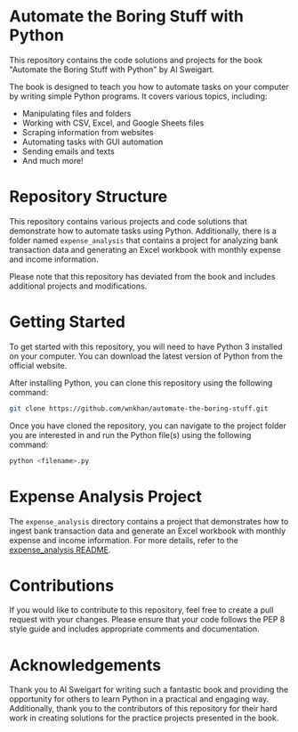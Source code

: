 # Automate the Boring Stuff with Python
This repository contains the code solutions and projects for the book "Automate the Boring Stuff with Python" by Al Sweigart.

The book is designed to teach you how to automate tasks on your computer by writing simple Python programs. It covers various topics, including:

- Manipulating files and folders
- Working with CSV, Excel, and Google Sheets files
- Scraping information from websites
- Automating tasks with GUI automation
- Sending emails and texts
- And much more!

# Repository Structure
This repository contains various projects and code solutions that demonstrate how to automate tasks using Python. Additionally, there is a folder named `expense_analysis` that contains a project for analyzing bank transaction data and generating an Excel workbook with monthly expense and income information.

Please note that this repository has deviated from the book and includes additional projects and modifications.

# Getting Started
To get started with this repository, you will need to have Python 3 installed on your computer. You can download the latest version of Python from the official website.

After installing Python, you can clone this repository using the following command:

```bash
git clone https://github.com/wnkhan/automate-the-boring-stuff.git
```

Once you have cloned the repository, you can navigate to the project folder you are interested in and run the Python file(s) using the following command:

```bash
python <filename>.py
```

# Expense Analysis Project
The `expense_analysis` directory contains a project that demonstrates how to ingest bank transaction data and generate an Excel workbook with monthly expense and income information. For more details, refer to the [expense_analysis README](./expense_analysis/README.md).

# Contributions
If you would like to contribute to this repository, feel free to create a pull request with your changes. Please ensure that your code follows the PEP 8 style guide and includes appropriate comments and documentation.

# Acknowledgements
Thank you to Al Sweigart for writing such a fantastic book and providing the opportunity for others to learn Python in a practical and engaging way. Additionally, thank you to the contributors of this repository for their hard work in creating solutions for the practice projects presented in the book.